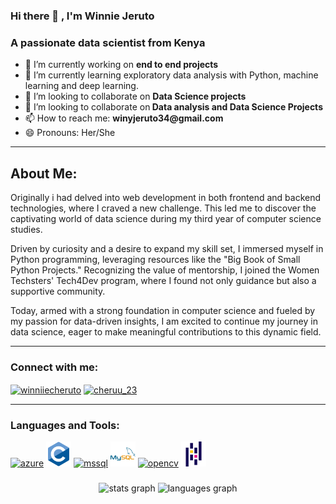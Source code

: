 ### Hi there 👋 , I'm Winnie Jeruto

<h3>A passionate data scientist from Kenya</h3>
<ul align="left">
  
  <li>🔭 I’m currently working on <strong>end to end projects</strong></li>
  <li>🌱 I’m currently learning exploratory data analysis with Python, machine learning and deep learning.</li>
  <li>👯 I’m looking to collaborate on <strong>Data Science projects</strong></li>
  <li> 👯 I’m looking to collaborate on<strong> Data analysis and Data Science Projects</strong></li>
  <li>📫 How to reach me: <strong>winyjeruto34@gmail.com</strong></li>
  <li>😄 Pronouns: Her/She</li>
</ul>

---

<h2 align="left">About Me:</h2>

<p align="left">Originally i had delved into web development in both frontend and backend technologies, where I craved a new challenge. This led me to discover the captivating world of data science during my third year of computer science studies.</p>

<p align="left">Driven by curiosity and a desire to expand my skill set, I immersed myself in Python programming, leveraging resources like the "Big Book of Small Python Projects." Recognizing the value of mentorship, I joined the Women Techsters' Tech4Dev program, where I found not only guidance but also a supportive community.</p>

<p align="left">Today, armed with a strong foundation in computer science and fueled by my passion for data-driven insights, I am excited to continue my journey in data science, eager to make meaningful contributions to this dynamic field.</p>

---

<h3 align="left">Connect with me:</h3>
<p align="left">
  <a href="https://kaggle.com/winniiecheruto" target="blank"><img align="center" src="https://raw.githubusercontent.com/rahuldkjain/github-profile-readme-generator/master/src/images/icons/Social/kaggle.svg" alt="winniiecheruto" height="30" width="40" /></a>
  <a href="https://www.leetcode.com/cheruu_23" target="blank"><img align="center" src="https://raw.githubusercontent.com/rahuldkjain/github-profile-readme-generator/master/src/images/icons/Social/leet-code.svg" alt="cheruu_23" height="30" width="40" /></a>
</p>

---

<h3 align="left">Languages and Tools:</h3>
<p align="left">
  <a href="https://azure.microsoft.com/en-in/" target="_blank" rel="noreferrer"><img src="https://www.vectorlogo.zone/logos/microsoft_azure/microsoft_azure-icon.svg" alt="azure" width="40" height="40"/></a>
  <a href="https://www.cprogramming.com/" target="_blank" rel="noreferrer"><img src="https://raw.githubusercontent.com/devicons/devicon/master/icons/c/c-original.svg" alt="c" width="40" height="40"/></a>
  <a href="https://www.microsoft.com/en-us/sql-server" target="_blank" rel="noreferrer"><img src="https://www.svgrepo.com/show/303229/microsoft-sql-server-logo.svg" alt="mssql" width="40" height="40"/></a>
  <a href="https://www.mysql.com/" target="_blank" rel="noreferrer"><img src="https://raw.githubusercontent.com/devicons/devicon/master/icons/mysql/mysql-original-wordmark.svg" alt="mysql" width="40" height="40"/></a>
  <a href="https://opencv.org/" target="_blank" rel="noreferrer"><img src="https://www.vectorlogo.zone/logos/opencv/opencv-icon.svg" alt="opencv" width="40" height="40"/></a>
  <a href="https://pandas.pydata.org/" target="_blank" rel="noreferrer"><img src="https://raw.githubusercontent.com/devicons/devicon/2ae2a900d2f041da66e950e4d48052658d850630/icons/pandas/pandas-original.svg" alt="pandas" width="40" height="40"/></a>
</p>


###

<div align="center">
  <img src="https://github-readme-stats.vercel.app/api?username=Cheruugit&hide_title=false&hide_rank=false&show_icons=true&include_all_commits=true&count_private=true&disable_animations=false&theme=dracula&locale=en&hide_border=false" height="200" alt="stats graph"  />
  <img src="https://github-readme-stats.vercel.app/api/top-langs?username=Cheruugit&locale=en&hide_title=false&layout=compact&card_width=400&langs_count=5&theme=dracula&hide_border=false" height="200" alt="languages graph"  />
</div>

###






